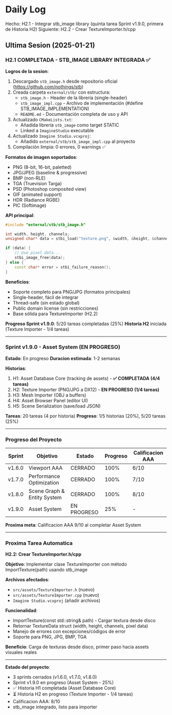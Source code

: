 ﻿# Daily Log

Hecho: H2.1 - Integrar stb_image library (quinta tarea Sprint v1.9.0, primera de Historia H2)
Siguiente: H2.2 - Crear TextureImporter.h/cpp

## Ultima Sesion (2025-01-21)

### H2.1 COMPLETADA - STB_IMAGE LIBRARY INTEGRADA ✅

**Logros de la sesion**:
1. Descargado `stb_image.h` desde repositorio oficial (https://github.com/nothings/stb)
2. Creada carpeta `external/stb/` con estructura:
   - `stb_image.h` - Header de la librería (single-header)
   - `stb_image_impl.cpp` - Archivo de implementación (#define STB_IMAGE_IMPLEMENTATION)
   - `README.md` - Documentación completa de uso y API
3. Actualizado `CMakeLists.txt`:
   - Añadida librería `stb_image` como target STATIC
   - Linked a `ImagineStudio` executable
4. Actualizado `Imagine Studio.vcxproj`:
   - Añadido `external/stb/stb_image_impl.cpp` al proyecto
5. Compilación limpia: 0 errores, 0 warnings ✅

**Formatos de imagen soportados**:
- PNG (8-bit, 16-bit, paletted)
- JPG/JPEG (baseline & progressive)
- BMP (non-RLE)
- TGA (Truevision Targa)
- PSD (Photoshop composited view)
- GIF (animated support)
- HDR (Radiance RGBE)
- PIC (Softimage)

**API principal**:
```cpp
#include "external/stb/stb_image.h"

int width, height, channels;
unsigned char* data = stbi_load("texture.png", &width, &height, &channels, 4); // Force RGBA

if (data) {
    // Use pixel data...
    stbi_image_free(data);
} else {
    const char* error = stbi_failure_reason();
}
```

**Beneficios**:
- Soporte completo para PNG/JPG (formatos principales)
- Single-header, fácil de integrar
- Thread-safe (sin estado global)
- Public domain license (sin restricciones)
- Base sólida para TextureImporter (H2.2)

**Progreso Sprint v1.9.0**: 5/20 tareas completadas (25%)
**Historia H2** iniciada (Texture Importer - 1/4 tareas)

---

### Sprint v1.9.0 - Asset System (EN PROGRESO)

**Estado**: En progreso
**Duracion estimada**: 1-2 semanas

**Historias**:
1. H1: Asset Database Core (tracking de assets) - **✅ COMPLETADA (4/4 tareas)**
2. H2: Texture Importer (PNG/JPG a DX12) - **EN PROGRESO (1/4 tareas)**
3. H3: Mesh Importer (OBJ a buffers)
4. H4: Asset Browser Panel (editor UI)
5. H5: Scene Serialization (save/load JSON)

**Tareas**: 20 tareas (4 por historia)
**Progreso**: 1/5 historias (20%), 5/20 tareas (25%)

---

### Progreso del Proyecto

| Sprint | Objetivo | Estado | Progreso | Calificacion AAA |
|--------|----------|--------|----------|------------------|
| v1.6.0 | Viewport AAA | CERRADO | 100% | 6/10 |
| v1.7.0 | Performance Optimization | CERRADO | 100% | 7/10 |
| v1.8.0 | Scene Graph & Entity System | CERRADO | 100% | 8/10 |
| v1.9.0 | Asset System | EN PROGRESO | 25% | - |

**Proxima meta**: Calificacion AAA 9/10 al completar Asset System

---

### Proxima Tarea Automatica

**H2.2: Crear TextureImporter.h/cpp**

**Objetivo**: Implementar clase TextureImporter con método ImportTexture(path) usando stb_image

**Archivos afectados**: 
- `src/assets/TextureImporter.h` (nuevo)
- `src/assets/TextureImporter.cpp` (nuevo)
- `Imagine Studio.vcxproj` (añadir archivos)

**Funcionalidad**:
- ImportTexture(const std::string& path) - Cargar textura desde disco
- Retornar TextureData struct (width, height, channels, pixel data)
- Manejo de errores con excepciones/códigos de error
- Soporte para PNG, JPG, BMP, TGA

**Beneficio**: Carga de texturas desde disco, primer paso hacia assets visuales reales

---

**Estado del proyecto**: 
- 3 sprints cerrados (v1.6.0, v1.7.0, v1.8.0)
- Sprint v1.9.0 en progreso (Asset System - 25%)
- ✅ Historia H1 completada (Asset Database Core)
- ⏳ Historia H2 en progreso (Texture Importer - 1/4 tareas)
- Calificacion AAA: 8/10
- stb_image integrado, listo para importer


